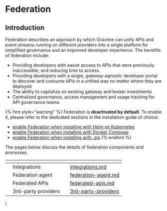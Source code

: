 # Federation

## Introduction

Federation describes an approach by which Gravitee can unify APIs and event streams running on different providers into a single platform for simplified governance and an improved developer experience. The benefits of federation include:

* Providing developers with easier access to APIs that were previously inaccessible, and reducing time to access.&#x20;
* Providing developers with a single, gateway-agnostic developer portal to discover and consume APIs in a unified way no matter where they are deployed
* The ability to capitalize on existing gateway and broker investments
* Centralized governance, access management and usage tracking for API governance teams.

{% hint style="warning" %}
Federation is **deactivated by default**. To enable it, please refer to the dedicated sections in the installation guide of choice:

* [enable Federation when installing with Helm on Kubernetes](../../getting-started/install-and-upgrade-guides/install-on-kubernetes.md#federation)
* [enable Federation when installing with Docker Compose](../../getting-started/install-and-upgrade-guides/install-on-docker/custom-install-with-docker-compose.md#enable-federation)
* [enable Federation when installing with .zip](../../getting-started/install-and-upgrade-guides/install-with-.zip.md#federation)
{% endhint %}

The pages below discuss the details of federation components and processes.

<table data-view="cards"><thead><tr><th></th><th></th><th></th><th data-hidden data-card-target data-type="content-ref"></th></tr></thead><tbody><tr><td></td><td>Integrations</td><td></td><td><a href="integrations.md">integrations.md</a></td></tr><tr><td></td><td>Federation agent</td><td></td><td><a href="federation-agent.md">federation-agent.md</a></td></tr><tr><td></td><td>Federated APIs</td><td></td><td><a href="federated-apis.md">federated-apis.md</a></td></tr><tr><td></td><td>3rd-party providers</td><td></td><td><a href="3rd-party-providers/">3rd-party-providers</a></td></tr></tbody></table>

\
